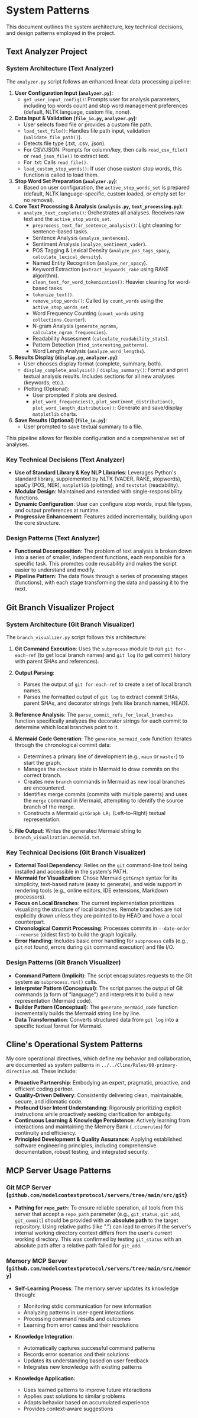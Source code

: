 # System Patterns

This document outlines the system architecture, key technical decisions, and design patterns employed in the project.

## Text Analyzer Project

### System Architecture (Text Analyzer)

The `analyzer.py` script follows an enhanced linear data processing pipeline:

1.  **User Configuration Input (`analyzer.py`)**:
    *   `get_user_input_config()`: Prompts user for analysis parameters, including top words count and stop word management preferences (default, NLTK language, custom file, none).
2.  **Data Input & Validation (`file_io.py`, `analyzer.py`)**:
    *   User selects fixed file or provides a custom file path.
    *   `load_text_file()`: Handles file path input, validation (`validate_file_path()`).
    *   Detects file type (.txt, .csv, .json).
    *   For CSV/JSON: Prompts for column/key, then calls `read_csv_file()` or `read_json_file()` to extract text.
    *   For .txt: Calls `read_file()`.
    *   `load_custom_stop_words()`: If user chose custom stop words, this function is called to load them.
3.  **Stop Word Set Preparation (`analyzer.py`)**:
    *   Based on user configuration, the `active_stop_words_set` is prepared (default, NLTK language-specific, custom loaded, or empty set for no removal).
4.  **Core Text Processing & Analysis (`analysis.py`, `text_processing.py`)**:
    *   `analyze_text_complete()`: Orchestrates all analyses. Receives raw text and the `active_stop_words_set`.
        *   `preprocess_text_for_sentence_analysis()`: Light cleaning for sentence-based tasks.
        *   Sentence Analysis (`analyze_sentences`).
        *   Sentiment Analysis (`analyze_sentiment_vader`).
        *   POS Tagging & Lexical Density (`analyze_pos_tags_spacy`, `calculate_lexical_density`).
        *   Named Entity Recognition (`analyze_ner_spacy`).
        *   Keyword Extraction (`extract_keywords_rake` using RAKE algorithm).
        *   `clean_text_for_word_tokenization()`: Heavier cleaning for word-based tasks.
        *   `tokenize_text()`.
        *   `remove_stop_words()`: Called by `count_words` using the `active_stop_words_set`.
        *   Word Frequency Counting (`count_words` using `collections.Counter`).
        *   N-gram Analysis (`generate_ngrams`, `calculate_ngram_frequencies`).
        *   Readability Assessment (`calculate_readability_stats`).
        *   Pattern Detection (`find_interesting_patterns`).
        *   Word Length Analysis (`analyze_word_lengths`).
5.  **Results Display (`display.py`, `analyzer.py`)**:
    *   User chooses display format (complete, summary, both).
    *   `display_complete_analysis()` / `display_summary()`: Format and print textual analysis results. Includes sections for all new analyses (keywords, etc.).
    *   Plotting (Optional):
        *   User prompted if plots are desired.
        *   `plot_word_frequencies()`, `plot_sentiment_distribution()`, `plot_word_length_distribution()`: Generate and save/display `matplotlib` charts.
6.  **Save Results (Optional) (`file_io.py`)**:
    *   User prompted to save textual summary to a file.

This pipeline allows for flexible configuration and a comprehensive set of analyses.

### Key Technical Decisions (Text Analyzer)

* **Use of Standard Library & Key NLP Libraries**: Leverages Python's standard library, supplemented by NLTK (VADER, RAKE, stopwords), spaCy (POS, NER), `matplotlib` (plotting), and `textstat` (readability).
* **Modular Design**: Maintained and extended with single-responsibility functions.
* **Dynamic Configuration**: User can configure stop words, input file types, and output preferences at runtime.
* **Progressive Enhancement**: Features added incrementally, building upon the core structure.

### Design Patterns (Text Analyzer)

* **Functional Decomposition**: The problem of text analysis is broken down into a series of smaller, independent functions, each responsible for a specific task. This promotes code reusability and makes the script easier to understand and modify.
* **Pipeline Pattern**: The data flows through a series of processing stages (functions), with each stage transforming the data and passing it to the next.

## Git Branch Visualizer Project

### System Architecture (Git Branch Visualizer)

The `branch_visualizer.py` script follows this architecture:

1. **Git Command Execution**: Uses the `subprocess` module to run `git for-each-ref` (to get local branch names) and `git log` (to get commit history with parent SHAs and references).

2. **Output Parsing**:

    * Parses the output of `git for-each-ref` to create a set of local branch names.
    * Parses the formatted output of `git log` to extract commit SHAs, parent SHAs, and decorator strings (refs like branch names, HEAD).

3. **Reference Analysis**: The `parse_commit_refs_for_local_branches` function specifically analyzes the decorator strings for each commit to determine which local branches point to it.

4. **Mermaid Code Generation**: The `generate_mermaid_code` function iterates through the chronological commit data:

    * Determines a primary line of development (e.g., `main` or `master`) to start the graph.
    * Manages the `checkout` state in Mermaid to draw commits on the correct branch.
    * Creates new `branch` commands in Mermaid as new local branches are encountered.
    * Identifies merge commits (commits with multiple parents) and uses the `merge` command in Mermaid, attempting to identify the source branch of the merge.
    * Constructs a Mermaid `gitGraph LR;` (Left-to-Right) textual representation.

5. **File Output**: Writes the generated Mermaid string to `branch_visualization.mermaid.txt`.

### Key Technical Decisions (Git Branch Visualizer)

* **External Tool Dependency**: Relies on the `git` command-line tool being installed and accessible in the system's PATH.
* **Mermaid for Visualization**: Chose Mermaid `gitGraph` syntax for its simplicity, text-based nature (easy to generate), and wide support in rendering tools (e.g., online editors, IDE extensions, Markdown processors).
* **Focus on Local Branches**: The current implementation prioritizes visualizing the structure of local branches. Remote branches are not explicitly drawn unless they are pointed to by HEAD and have a local counterpart.
* **Chronological Commit Processing**: Processes commits in `--date-order --reverse` (oldest first) to build the graph logically.
* **Error Handling**: Includes basic error handling for `subprocess` calls (e.g., `git` not found, errors during `git` command execution) and file I/O.

### Design Patterns (Git Branch Visualizer)

* **Command Pattern (Implicit)**: The script encapsulates requests to the Git system as `subprocess.run()` calls.
* **Interpreter Pattern (Conceptual)**: The script parses the output of Git commands (a form of "language") and interprets it to build a new representation (Mermaid code).
* **Builder Pattern (Conceptual)**: The `generate_mermaid_code` function incrementally builds the Mermaid string line by line.
* **Data Transformation**: Converts structured data from `git log` into a specific textual format for Mermaid.

## Cline's Operational System Patterns

My core operational directives, which define my behavior and collaboration, are documented as system patterns in `../../Cline/Rules/00-primary-directive.md`. These include:

* **Proactive Partnership**: Embodying an expert, pragmatic, proactive, and efficient coding partner.
* **Quality-Driven Delivery**: Consistently delivering clean, maintainable, secure, and idiomatic code.
* **Profound User Intent Understanding**: Rigorously prioritizing explicit instructions while proactively seeking clarification for ambiguity.
* **Continuous Learning & Knowledge Persistence**: Actively learning from interactions and maintaining the Memory Bank (`.clinerules`) for continuity and efficiency.
* **Principled Development & Quality Assurance**: Applying established software engineering principles, including comprehensive documentation, robust testing, and integrated security.

## MCP Server Usage Patterns

### Git MCP Server (`github.com/modelcontextprotocol/servers/tree/main/src/git`)

*   **Pathing for `repo_path`**: To ensure reliable operation, all tools from this server that accept a `repo_path` parameter (e.g., `git_status`, `git_add`, `git_commit`) should be provided with an **absolute path** to the target repository. Using relative paths (like ".") can lead to errors if the server's internal working directory context differs from the user's current working directory. This was confirmed by testing `git_status` with an absolute path after a relative path failed for `git_add`.

### Memory MCP Server (`github.com/modelcontextprotocol/servers/tree/main/src/memory`)

*   **Self-Learning Process**: The memory server updates its knowledge through:
    - Monitoring stdio communication for new information
    - Analyzing patterns in user-agent interactions
    - Processing command results and outcomes
    - Learning from error cases and their resolutions

*   **Knowledge Integration**:
    - Automatically captures successful command patterns
    - Records error scenarios and their solutions
    - Updates its understanding based on user feedback
    - Integrates new knowledge with existing patterns

*   **Knowledge Application**:
    - Uses learned patterns to improve future interactions
    - Applies past solutions to similar problems
    - Adapts behavior based on accumulated experience
    - Provides context-aware suggestions
